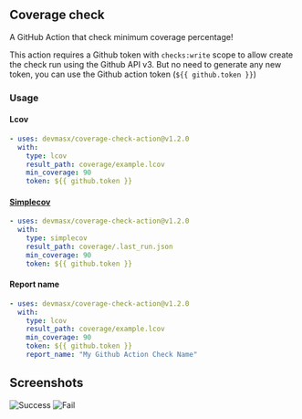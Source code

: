 ## Coverage check

A GitHub Action that check minimum coverage percentage!

This action requires a Github token with `checks:write` scope to allow create the check run using the Github API v3.
But no need to generate any new token, you can use the Github action token (`${{ github.token }}`)

### Usage

#### Lcov

```yml
- uses: devmasx/coverage-check-action@v1.2.0
  with:
    type: lcov
    result_path: coverage/example.lcov
    min_coverage: 90
    token: ${{ github.token }}
```

#### [Simplecov](https://github.com/colszowka/simplecov)

```yml
- uses: devmasx/coverage-check-action@v1.2.0
  with:
    type: simplecov
    result_path: coverage/.last_run.json
    min_coverage: 90
    token: ${{ github.token }}
```

#### Report name

```yml
- uses: devmasx/coverage-check-action@v1.2.0
  with:
    type: lcov
    result_path: coverage/example.lcov
    min_coverage: 90
    token: ${{ github.token }}
    report_name: "My Github Action Check Name"
```

## Screenshots

![Success](./screenshots/success.png)
![Fail](./screenshots/fail.png)
